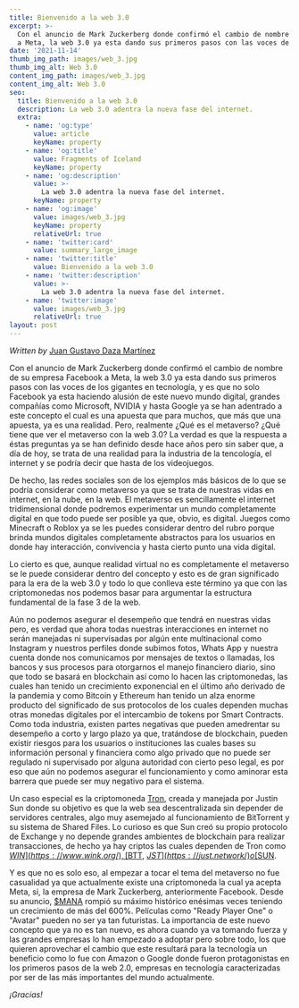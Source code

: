 ```yaml
---
title: Bienvenido a la web 3.0
excerpt: >-
  Con el anuncio de Mark Zuckerberg donde confirmó el cambio de nombre de su empresa Facebook 
  a Meta, la web 3.0 ya esta dando sus primeros pasos con las voces de los gigantes en tecnología, y es que no solo Facebook ya esta haciendo alusión de este nuevo mundo digital, grandes compañías como Microsoft, NVIDIA y hasta Google ya se han adentrado a este concepto el cual es una apuesta que para muchos, que más que una apuesta, ya es una realidad.
date: '2021-11-14'
thumb_img_path: images/web_3.jpg
thumb_img_alt: Web 3.0
content_img_path: images/web_3.jpg
content_img_alt: Web 3.0
seo:
  title: Bienvenido a la web 3.0
  description: La web 3.0 adentra la nueva fase del internet.
  extra:
    - name: 'og:type'
      value: article
      keyName: property
    - name: 'og:title'
      value: Fragments of Iceland
      keyName: property
    - name: 'og:description'
      value: >-
        La web 3.0 adentra la nueva fase del internet.
      keyName: property
    - name: 'og:image'
      value: images/web_3.jpg
      keyName: property
      relativeUrl: true
    - name: 'twitter:card'
      value: summary_large_image
    - name: 'twitter:title'
      value: Bienvenido a la web 3.0
    - name: 'twitter:description'
      value: >-
        La web 3.0 adentra la nueva fase del internet.
    - name: 'twitter:image'
      value: images/web_3.jpg
      relativeUrl: true
layout: post
---
```

*Written by* [Juan Gustavo Daza Martínez](https://gustavodazamcom-c6168.netlify.app)

Con el anuncio de Mark Zuckerberg donde confirmó el cambio de nombre de su empresa Facebook 
a Meta, la web 3.0 ya esta dando sus primeros pasos con las voces de los gigantes en tecnología, y es que no solo Facebook ya esta haciendo alusión de este nuevo mundo digital, grandes compañías como Microsoft, NVIDIA y hasta Google ya se han adentrado a este concepto el cual es una apuesta que para muchos, que más que una apuesta, ya es una realidad.
Pero, realmente ¿Qué es el metaverso? ¿Qué tiene que ver el metaverso con la web 3.0? La verdad es que la respuesta a éstas preguntas ya se han definido desde hace años pero sin saber que, a día de hoy, se trata de una realidad para la industria de la tencología, el internet y se podría decir que hasta de los videojuegos.

De hecho, las redes sociales son de los ejemplos más básicos de lo que se podría considerar como metaverso ya que se trata de nuestras vidas en internet, en la nube, en la web. El metaverso es sencillamente el internet tridimensional donde podremos experimentar un mundo completamente digital en que todo puede ser posible ya que, obvio, es digital. Juegos como Minecraft o Roblox ya se les puedes considerar dentro del rubro porque brinda mundos digitales completamente abstractos para los usuarios en donde hay interacción, convivencia y hasta cierto punto una vida digital.

Lo cierto es que, aunque realidad virtual no es completamente el metaverso se le puede considerar dentro del concepto y esto es de gran significado para la era de la web 3.0 y todo lo que conlleva este término ya que con las criptomonedas nos podemos basar para argumentar la estructura fundamental de la fase 3 de la web.

Aún no podemos asegurar el desempeño que tendrá en nuestras vidas pero, es verdad que ahora todas nuestras interacciones en internet no serán manejadas ni supervisadas por algún ente multinacional como Instagram y nuestros perfiles donde subimos fotos, Whats App y nuestra cuenta donde nos comunicamos por mensajes de textos o llamadas, los bancos y sus procesos para otorgarnos el manejo financiero diario, sino que todo se basará en blockchain así como lo hacen las criptomonedas, las cuales han tenido un crecimiento exponencial en el último año derivado de la pandemia y como Bitcoin y Ethereum han tenido un alza enorme producto del significado de sus protocolos de los cuales dependen muchas otras monedas digitales por el intercambio de tokens por Smart Contracts. Como toda industria, existen partes negativas que pueden amedrentar su desempeño a corto y largo plazo ya que, tratándose de blockchain, pueden existir riesgos para los usuarios o instituciones las cuales bases su información personal y financiera como algo privado que no puede ser regulado ni supervisado por alguna autoridad con cierto peso legal, es por eso que aún no podemos asegurar el funcionamiento y como aminorar esta barrera que puede ser muy negativo para el sistema.

Un caso especial es la criptomoneda [Tron](https://tron.network/), creada y manejada por Justin Sun donde su objetivo es que la web sea descentralizada sin depender de servidores centrales, algo muy asemejado al funcionamiento de BitTorrent y su sistema de Shared Files. Lo curioso es que Sun creó su propio protocolo de Exchange y no depende grandes ambientes de blockchain para realizar transacciones, de hecho ya hay criptos las cuales dependen de Tron como [$WIN](https://www.wink.org/), [$BTT](https://www.bittorrent.com/), [$JST](https://just.network/) o [$SUN](https://sun.io/#/home). 

Y es que no es solo eso, al empezar a tocar el tema del metaverso no fue casualidad ya que actualmente existe una criptomoneda la cual ya acepta Meta, si, la empresa de Mark Zuckerberg, anteriormente Facebook. Desde su anuncio, [$MANA](https://decentraland.org/) rompió su máximo histórico enésimas veces teniendo un crecimiento de más del 600%. Películas como "Ready Player One" o "Avatar" pueden no ser ya tan futuristas. La importancia de este nuevo concepto que ya no es tan nuevo, es ahora cuando ya va tomando fuerza y las grandes empresas lo han empezado a adoptar pero sobre todo, los que quieren aprovechar el cambio que este resultará para la tecnología un beneficio como lo fue con Amazon o Google donde fueron protagonistas en los primeros pasos de la web 2.0, empresas en tecnología caracterizadas por ser de las más importantes del mundo actualmente.

*¡Gracias!*